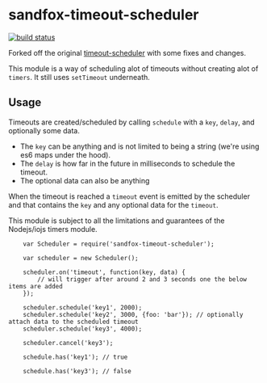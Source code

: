 # sandfox-timeout-scheduler

[![build status](https://secure.travis-ci.org/sandfox/timeout-scheduler.svg?branch=master)](http://travis-ci.org/sandfox/timeout-scheduler)

Forked off the original [timeout-scheduler](https://github.com/nherment/timeout-scheduler) with some fixes and changes.

This module is a way of scheduling alot of timeouts without creating alot of `timers`. It still uses `setTimeout` underneath.

## Usage

Timeouts are created/scheduled by calling `schedule` with a `key`, `delay`, and optionally some data.
- The `key` can be anything and is not limited to being a string (we're using es6 maps under the hood).
- The `delay` is how far in the future in milliseconds to schedule the timeout.
- The optional data can also be anything

When the timeout is reached a `timeout` event is emitted by the scheduler and that contains the `key`
and any optional data for the `timeout`.

This module is subject to all the limitations and guarantees of the Nodejs/iojs timers module.

```
    var Scheduler = require('sandfox-timeout-scheduler');

    var scheduler = new Scheduler();

    scheduler.on('timeout', function(key, data) {
        // will trigger after around 2 and 3 seconds one the below items are added
    });

    scheduler.schedule('key1', 2000);
    scheduler.schedule('key2', 3000, {foo: 'bar'}); // optionally attach data to the scheduled timeout
    scheduler.schedule('key3', 4000);

    scheduler.cancel('key3');

    schedule.has('key1'); // true

    schedule.has('key3'); // false
```

